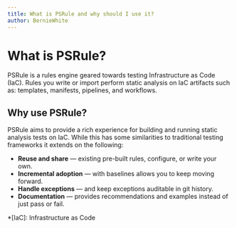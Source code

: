 ```yaml
---
title: What is PSRule and why should I use it?
author: BernieWhite
---
```


# What is PSRule?

PSRule is a rules engine geared towards testing Infrastructure as Code (IaC).
Rules you write or import perform static analysis on IaC artifacts such as:
templates, manifests, pipelines, and workflows.

## Why use PSRule?

PSRule aims to provide a rich experience for building and running static analysis tests on IaC.
While this has some similarities to traditional testing frameworks it extends on the following:

- **Reuse and share** &mdash; existing pre-built rules, configure, or write your own.
- **Incremental adoption** &mdash; with baselines allows you to keep moving forward.
- **Handle exceptions** &mdash; and keep exceptions auditable in git history.
- **Documentation** &mdash; provides recommendations and examples instead of just pass or fail.

*[IaC]: Infrastructure as Code
